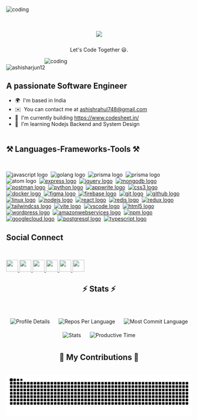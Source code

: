 <img align="center" alt="coding" src="https://1.bp.blogspot.com/-7A4WynwLsMw/XbBpCXG8fHI/AAAAAAAAMt4/uOa1bpLskYgrwGbllhSu2SDj_Mig8SXJQCLcBGAsYHQ/s1600/2000_600px.gif">


<h1 align="center">
    <img src="https://readme-typing-svg.herokuapp.com/?font=openSans&size=38&center=true&vCenter=true&width=500&height=70&duration=4000&lines=Hi+👋+I'm+Ashish+Raj+!;" />
</h1>
<p align="center">Let's Code Together 😃.</p>
<img align="right" alt="coding" width="400" src="https://res.cloudinary.com/dogeqhwii/image/upload/v1719179677/giphy_1_kmzdnf.webp">

<p align="left">
  <img src="https://komarev.com/ghpvc/?username=ashisharjun12&label=Profile%20views&color=3CDB85&style=flat" alt="ashisharjun12" />
</p>


A passionate Software Engineer
---------------------------------------

* 🌍  I'm based in India
* ✉️  You can contact me at [ashishrahul748@gmail.com](mailto:ashishrahul748@gmail.com)
* 🚀  I'm currently building https://www.codesheet.in/
* 🧠  I'm learning Nodejs Backend and System Design
  <br/><br/>


<h2 align="left">⚒️ Languages-Frameworks-Tools ⚒️</h2>
<br/>

<p align="left">
    <a><img src="https://skillicons.dev/icons?i=js" height="40" alt="javascript logo" /></a>
    <img  />
    <a><img src="https://skillicons.dev/icons?i=go" height="40" alt="golang logo" /></a>
    <img  />
    <a><img src="https://skillicons.dev/icons?i=prisma" height="40" alt="prisma logo" /></a>
    <img  />
    <a><img src="https://skillicons.dev/icons?i=cloudflare" height="40" alt="prisma logo" /></a>
    <img  />
    <a><img src="https://skillicons.dev/icons?i=atom" height="40" alt="atom logo" /></a>
    <img  />
    <a href=""><img src="https://skillicons.dev/icons?i=express" height="40" alt="express logo" /></a>
    <img  />
    <a href=""> <img src="https://skillicons.dev/icons?i=jquery" height="40" alt="jquery logo" /></a>
    <img  />
    <a href=""><img src="https://skillicons.dev/icons?i=mongodb" height="40" alt="mongodb logo" /></a>
    <img  />
    <a href=""><img src="https://skillicons.dev/icons?i=postman" height="40" alt="postman logo" /></a>
    <img  />
    <a href=""> <img src="https://skillicons.dev/icons?i=py" height="40" alt="python logo" /></a>
    <img  />
    <a href=""><img src="https://skillicons.dev/icons?i=appwrite" height="40" alt="appwrite logo" /></a>
    <img  />
    <a href=""> <img src="https://skillicons.dev/icons?i=css" height="40" alt="css3 logo" /></a>
    <img  />
    <a href=""><img src="https://skillicons.dev/icons?i=docker" height="40" alt="docker logo" /></a>
    <img  />
    <a href=""><img src="https://skillicons.dev/icons?i=figma" height="40" alt="figma logo" /></a>
    <img  />
    <a href=""> <img src="https://skillicons.dev/icons?i=firebase" height="40" alt="firebase logo" /></a>
    <img  />
    <a href=""><img src="https://skillicons.dev/icons?i=git" height="40" alt="git logo" /></a>
    <img  />
    <a href=""> <img src="https://skillicons.dev/icons?i=github" height="40" alt="github logo" /></a>
    <img  />
    <a href=""> <img src="https://skillicons.dev/icons?i=linux" height="40" alt="linux logo" /></a>
    <img  />
    <a href=""><img src="https://skillicons.dev/icons?i=nodejs" height="40" alt="nodejs logo" /></a>
    <img  />
    <a href=""> <img src="https://skillicons.dev/icons?i=react" height="40" alt="react logo" /></a>
    <img  />
    <a href=""><img src="https://skillicons.dev/icons?i=redis" height="40" alt="redis logo" /></a>
    <img  />
    <a href=""> <img src="https://skillicons.dev/icons?i=redux" height="40" alt="redux logo" /></a>
    <img  />
    <a href=""><img src="https://skillicons.dev/icons?i=tailwind" height="40" alt="tailwindcss logo" /></a>
    <img  />
    <a href=""><img src="https://skillicons.dev/icons?i=vite" height="40" alt="vite logo" /></a>
    <img  />
    <a href=""> <img src="https://skillicons.dev/icons?i=vscode" height="40" alt="vscode logo" /></a>
    <img  />
    <a href=""> <img src="https://skillicons.dev/icons?i=html" height="40" alt="html5 logo" /></a>
    <img  />
    <a href=""> <img src="https://skillicons.dev/icons?i=wordpress" height="40" alt="wordpress logo" /></a>
    <img  />
    <a href=""><img src="https://skillicons.dev/icons?i=aws" height="40" alt="amazonwebservices logo" /></a>
    <img  />
    <a href=""> <img src="https://cdn.simpleicons.org/npm/CB3837" height="40" alt="npm logo" /></a>
    <img  />
    <a href=""><img src="https://skillicons.dev/icons?i=gcp" height="40" alt="googlecloud logo" /></a>
    <img  />
    <a href=""><img src="https://skillicons.dev/icons?i=postgres" height="40" alt="postgresql logo" /></a>
    <img  />
    <a href=""> <img src="https://skillicons.dev/icons?i=ts" height="40" alt="typescript logo" /></a>
</p>


<h2 align="left"> Social Connect </h2>
<br>

<p align="left"> <a href="https://www.github.com/Ashisharjun12" target="_blank" rel="noreferrer"> <picture> <source media="(prefers-color-scheme: dark)" srcset="https://raw.githubusercontent.com/danielcranney/readme-generator/main/public/icons/socials/github-dark.svg" /> <source media="(prefers-color-scheme: light)" srcset="https://raw.githubusercontent.com/danielcranney/readme-generator/main/public/icons/socials/github.svg" /> <img src="https://raw.githubusercontent.com/danielcranney/readme-generator/main/public/icons/socials/github.svg" width="32" height="32" /> </picture> </a> <a href="http://www.instagram.com/_ashish.raj_10" target="_blank" rel="noreferrer"> <picture> <source media="(prefers-color-scheme: dark)" srcset="https://raw.githubusercontent.com/danielcranney/readme-generator/main/public/icons/socials/instagram-dark.svg" /> <source media="(prefers-color-scheme: light)" srcset="https://raw.githubusercontent.com/danielcranney/readme-generator/main/public/icons/socials/instagram.svg" /> <img src="https://raw.githubusercontent.com/danielcranney/readme-generator/main/public/icons/socials/instagram.svg" width="32" height="32" /> </picture> </a> <a href="https://www.linkedin.com/in/ashish-raj-300943188/" target="_blank" rel="noreferrer"> <picture> <source media="(prefers-color-scheme: dark)" srcset="https://raw.githubusercontent.com/danielcranney/readme-generator/main/public/icons/socials/linkedin-dark.svg" /> <source media="(prefers-color-scheme: light)" srcset="https://raw.githubusercontent.com/danielcranney/readme-generator/main/public/icons/socials/linkedin.svg" /> <img src="https://raw.githubusercontent.com/danielcranney/readme-generator/main/public/icons/socials/linkedin.svg" width="32" height="32" /> </picture> </a> <a href="https://www.x.com/Ashish37484185" target="_blank" rel="noreferrer"> <picture> <source media="(prefers-color-scheme: dark)" srcset="https://raw.githubusercontent.com/danielcranney/readme-generator/main/public/icons/socials/twitter-dark.svg" /> <source media="(prefers-color-scheme: light)" srcset="https://raw.githubusercontent.com/danielcranney/readme-generator/main/public/icons/socials/twitter.svg" /> <img src="https://raw.githubusercontent.com/danielcranney/readme-generator/main/public/icons/socials/twitter.svg" width="32" height="32" /> </picture> </a> <a href="https://www.youtube.com/@ASHU1210_" target="_blank" rel="noreferrer"> <picture> <source media="(prefers-color-scheme: dark)" srcset="https://raw.githubusercontent.com/danielcranney/readme-generator/main/public/icons/socials/youtube-dark.svg" /> <source media="(prefers-color-scheme: light)" srcset="https://raw.githubusercontent.com/danielcranney/readme-generator/main/public/icons/socials/youtube.svg" /> <img src="https://raw.githubusercontent.com/danielcranney/readme-generator/main/public/icons/socials/youtube.svg" width="32" height="32" /> </picture> </a> <a href="https://www.threads.net/@_ashish.raj_10" target="_blank" rel="noreferrer"> <picture> <source media="(prefers-color-scheme: dark)" srcset="https://raw.githubusercontent.com/danielcranney/readme-generator/main/public/icons/socials/threads-dark.svg" /> <source media="(prefers-color-scheme: light)" srcset="https://raw.githubusercontent.com/danielcranney/readme-generator/main/public/icons/socials/threads.svg" /> <img src="https://raw.githubusercontent.com/danielcranney/readme-generator/main/public/icons/socials/threads.svg" width="32" height="32" /> </picture> </a></p>

<h2 align="center">⚡ Stats ⚡</h2>
<br>


<p align="center">
  <img src="http://github-profile-summary-cards.vercel.app/api/cards/profile-details?username=Ashisharjun12&theme=blue_green" alt="Profile Details" style="margin: 10px;" />
  <img src="http://github-profile-summary-cards.vercel.app/api/cards/repos-per-language?username=Ashisharjun12&theme=blue_green" alt="Repos Per Language" style="margin: 10px;" />
  <img src="http://github-profile-summary-cards.vercel.app/api/cards/most-commit-language?username=Ashisharjun12&theme=blue_green" alt="Most Commit Language" style="margin: 10px;" />
  <img src="http://github-profile-summary-cards.vercel.app/api/cards/stats?username=Ashisharjun12&theme=blue_green" alt="Stats" style="margin: 10px; width: 500px; height: auto;" />
  <img src="http://github-profile-summary-cards.vercel.app/api/cards/productive-time?username=Ashisharjun12&theme=blue_green&utcOffset=8" alt="Productive Time" style="margin: 10px;" />
</p>



<div align="center">
  <h2>🐍 My Contributions 🐍</h2>
  <br>
 <img src="https://raw.githubusercontent.com/Ashisharjun12/Ashisharjun12/output/snake.svg" alt="Snake animation" />
  
  <br/><br/><br/>
</div>



